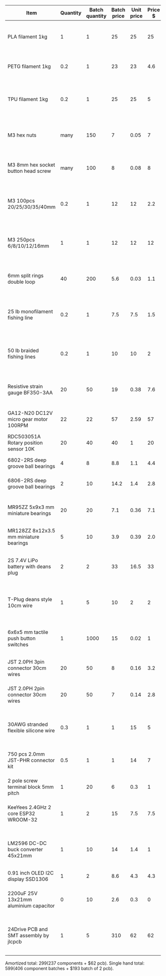 Item                                   | Quantity | Batch quantity | Batch price | Unit price | Price $ | Notes                                                               | Link
---------------------------------------|----------|----------------|-------------|------------|---------|---------------------------------------------------------------------|--------
PLA filament 1kg                       | 1        | 1              | 25          | 25         | 25      | Determines color. PLA used for ease of printing details.            | https://www.amazon.com/gp/product/B07WDWZT87
PETG filament 1kg                      | 0.2      | 1              | 23          | 23         | 4.6     | PETG could be replaced with PLA or vice-versa.                      | https://www.amazon.com/gp/product/B07P2VVFXQ
TPU filament 1kg                       | 0.2      | 1              | 25          | 25         | 5       | Flexible, grippy filament needed for finger covers and knot beads.  | https://www.amazon.com/gp/product/B074DV9JMX
M3 hex nuts                            | many     | 150            | 7           | 0.05       | 7       | This is nuts. Get lots, only type used, expect to lose some.        | https://www.amazon.com/gp/product/B07H1NPJGP
M3 8mm hex socket button head screw    | many     | 100            | 8           | 0.08       | 8       | Main screw size used, need a bunch of these to screw around.        | https://www.amazon.com/gp/product/B01B1OD62C
M3 100pcs 20/25/30/35/40mm             | 0.2      | 1              | 12          | 12         | 2.2     | Need few larger bolts for the wrist assembly. Useful for arm too.   | https://www.amazon.com/gp/product/B076LMXW17
M3 250pcs 6/8/10/12/16mm               | 1        | 1              | 12          | 12         | 12      | Need varied sizes throughout hand design, but few of each size.     | https://www.amazon.com/gp/product/B0716Y5WZZ
6mm split rings double loop            | 40       | 200            | 5.6         | 0.03       | 1.1     | Need rings to tie and tension the finger tendons, expect loses.     | https://www.amazon.com/gp/product/B083JXLYK5
25 lb monofilament fishing line        | 0.2      | 1              | 7.5         | 7.5        | 1.5     | Monofilament important! Some tendons need to stretch. 20-30 lb ok.  | https://www.amazon.com/gp/product/B00ARHUIJ4
50 lb braided fishing lines            | 0.2      | 1              | 10          | 10         | 2       | Need strong, stiffer, thinner wire for tendons. Under 0.4 mm dia!   | https://www.amazon.com/gp/product/B01LYFMOBY
Resistive strain gauge BF350-3AA       | 20       | 50             | 19          | 0.38       | 7.6     | Strictly need 12, but expect to damage some; or many on first try.  | https://www.amazon.com/gp/product/B07G42QW2S
GA12-N20 DC12V micro gear motor 100RPM | 22       | 22             | 57          | 2.59       | 57      | Might damage gears in some motors, get 2 spare.                     | https://www.aliexpress.com/item/4000274747864.html
RDC503051A Rotary position sensor 10K  | 20       | 40             | 40          | 1          | 20      | Much cheaper in large batches.                                      | https://www.mouser.com/ProductDetail/Alps-Alpine/RDC503051A?qs=j%252B1pi9TdxUY%2FAK%2Fo1fNF6g%3D%3D
6802-2RS deep groove ball bearings     | 4        | 8              | 8.8         | 1.1        | 4.4     | 2 extra could be used for the upper arm.                            | https://www.amazon.com/gp/product/B07FWGSFLN
6806-2RS deep groove ball bearings     | 2        | 10             | 14.2        | 1.4        | 2.8     | 4 extra could be used for the upper arm.                            | https://www.amazon.com/gp/product/B082PXK5K9
MR95ZZ 5x9x3 mm miniature bearings     | 20       | 20             | 7.1         | 0.36       | 7.1     | 1 spare in case it gets lost. Preferably more spares, these cheap.  | https://www.aliexpress.com/item/32824479804.html
MR128ZZ 8x12x3.5 mm miniature bearings | 5        | 10             | 3.9         | 0.39       | 2.0     | 1 spare in case it gets lost.                                       | https://www.aliexpress.com/item/4000324040769.html
2S 7.4V LiPo battery with deans plug   | 2        | 2              | 33          | 16.5       | 33      | 4S batteries should be better. Under 25V max, closer to 12V motors. | https://www.aliexpress.com/item/32995549798.html
T-Plug deans style 10cm wire           | 1        | 5              | 10          | 2          | 2       | If wiring 2 2S batteries in series, you can use 3x of these.        | https://www.amazon.com/T-Plug-T-Connectors-Deans-Style-BDHI-28/dp/B07MDGT5C1
6x6x5 mm tactile push button switches  | 1        | 1000           | 15          | 0.02       | 1       | Any common button should work. Plastic button might need adjusting. | https://www.aliexpress.com/item/32421383273.html
JST 2.0PH 3pin connector 30cm wires    | 20       | 50             | 8           | 0.16       | 3.2     |                                                                     | https://www.aliexpress.com/item/32958845278.html
JST 2.0PH 2pin connector 30cm wires    | 20       | 50             | 7           | 0.14       | 2.8     | 20cm can also work for close motors, but need extra custom cables.  | https://www.aliexpress.com/item/32958845278.html
30AWG stranded flexible silicone wire  | 0.3      | 1              | 1           | 15         | 5       | Need thin and flexible wires for fingers, 600cm total, multi color. | https://www.amazon.com/gp/product/B07G2SWB19
750 pcs 2.0mm JST-PHR connector kit    | 0.5      | 1              | 1           | 14         | 7       | Need female housing and crimp pins for wires. 26 3-pin, 20 2-pin.   | https://www.amazon.com/gp/product/B07D241T3M
2 pole screw terminal block 5mm pitch  | 1        | 20             | 6           | 0.3        | 1       |                                                                     | https://www.amazon.com/gp/product/B07NSKXGFQ
KeeYees 2.4GHz 2 core ESP32 WROOM-32   | 1        | 2              | 15          | 7.5        | 7.5     | Other dev kits might have slightly different pinouts!               | https://www.amazon.com/gp/product/B07QCP2451
LM2596 DC-DC buck converter 45x21mm    | 1        | 10             | 14          | 1.4        | 1       | Size must be within 1mm of 42x21mm. Website size lies, 43mm linked! | https://www.amazon.com/gp/product/B07VVXF7YX
0.91 inch OLED I2C display SSD1306     | 1        | 2              | 8.6         | 4.3        | 4.3     |                                                                     | https://www.amazon.com/gp/product/B07FMDB6TR
2200uF 25V 13x21mm aluminium capacitor | 0        | 10             | 2.6         | 0.3        | 0       | Skip! Problem with start-up circuit will fry diode and weld button. | https://www.aliexpress.com/item/32885108458.html
24Drive PCB and SMT assembly by jlcpcb | 1        | 5              | 310         | 62         | 62      | Automatic assembly strongly recommended! Can order batch of 2.      | https://jlcpcb.com

Amortized total: $299 ($237 components + $62 pcb).
Single hand total: $599 ($406 component batches + $193 batch of 2 pcb).


